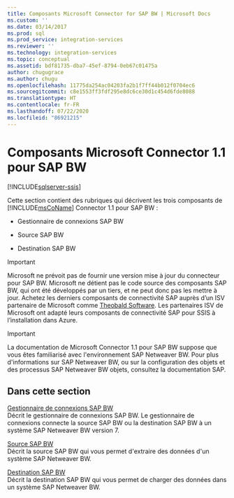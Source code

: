 ```yaml
---
title: Composants Microsoft Connector for SAP BW | Microsoft Docs
ms.custom: ''
ms.date: 03/14/2017
ms.prod: sql
ms.prod_service: integration-services
ms.reviewer: ''
ms.technology: integration-services
ms.topic: conceptual
ms.assetid: bdf81735-dba7-45ef-8794-0eb67c01475a
author: chugugrace
ms.author: chugu
ms.openlocfilehash: 11775da254ac04203fa2b1f7ff44b012f0704ec6
ms.sourcegitcommit: c8e1553ff3fdf295e8dc6ce30d1c454d6fde8088
ms.translationtype: HT
ms.contentlocale: fr-FR
ms.lasthandoff: 07/22/2020
ms.locfileid: "86921215"
---
```

# <a name="microsoft-connector-for-sap-bw-components"></a>Composants Microsoft Connector 1.1 pour SAP BW

[!INCLUDE[sqlserver-ssis](../includes/applies-to-version/sqlserver-ssis.md)]


  Cette section contient des rubriques qui décrivent les trois composants de [!INCLUDE[msCoName](../includes/msconame-md.md)] Connector 1.1 pour SAP BW :  
  
-   Gestionnaire de connexions SAP BW  
  
-   Source SAP BW  
  
-   Destination SAP BW

> [!IMPORTANT]
> Microsoft ne prévoit pas de fournir une version mise à jour du connecteur pour SAP BW. Microsoft ne détient pas le code source des composants SAP BW, qui ont été développés par un tiers, et ne peut donc pas les mettre à jour. Achetez les derniers composants de connectivité SAP auprès d’un ISV partenaire de Microsoft comme [Theobald Software](https://theobald-software.com/en/xtract-is-productinfo.html). Les partenaires ISV de Microsoft ont adapté leurs composants de connectivité SAP pour SSIS à l’installation dans Azure.

> [!IMPORTANT]  
>  La documentation de Microsoft Connector 1.1 pour SAP BW suppose que vous êtes familiarisé avec l'environnement SAP Netweaver BW. Pour plus d'informations sur SAP Netweaver BW, ou sur la configuration des objets et des processus SAP Netweaver BW objets, consultez la documentation SAP.  
  
## <a name="in-this-section"></a>Dans cette section  
 [Gestionnaire de connexions SAP BW](../integration-services/connection-manager/sap-bw-connection-manager.md)  
 Décrit le gestionnaire de connexions SAP BW. Le gestionnaire de connexions connecte la source SAP BW ou la destination SAP BW à un système SAP Netweaver BW version 7.  
  
 [Source SAP BW](../integration-services/data-flow/sap-bw-source.md)  
 Décrit la source SAP BW qui vous permet d'extraire des données d'un système SAP Netweaver BW.  
  
 [Destination SAP BW](../integration-services/data-flow/sap-bw-destination.md)  
 Décrit la destination SAP BW qui vous permet de charger des données dans un système SAP Netweaver BW.  
  
  
